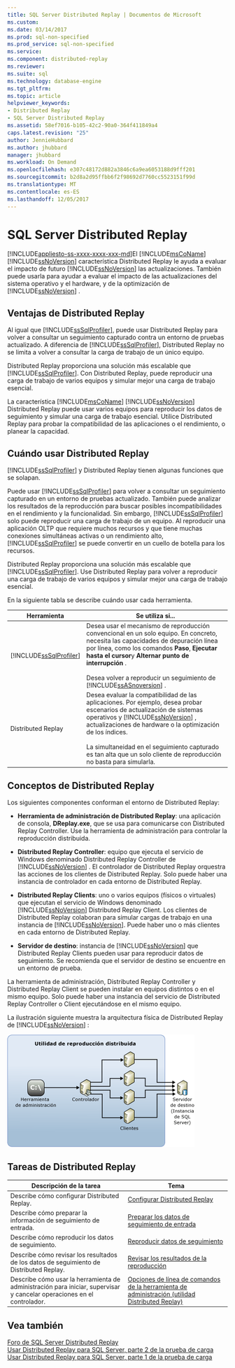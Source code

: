 ```yaml
---
title: SQL Server Distributed Replay | Documentos de Microsoft
ms.custom: 
ms.date: 03/14/2017
ms.prod: sql-non-specified
ms.prod_service: sql-non-specified
ms.service: 
ms.component: distributed-replay
ms.reviewer: 
ms.suite: sql
ms.technology: database-engine
ms.tgt_pltfrm: 
ms.topic: article
helpviewer_keywords:
- Distributed Replay
- SQL Server Distributed Replay
ms.assetid: 58ef7016-b105-42c2-90a0-364f411849a4
caps.latest.revision: "25"
author: JennieHubbard
ms.author: jhubbard
manager: jhubbard
ms.workload: On Demand
ms.openlocfilehash: e307c48172d882a3846c6a9ea6053188d9fff201
ms.sourcegitcommit: b2d8a2d95ffbb6f2f98692d7760cc5523151f99d
ms.translationtype: MT
ms.contentlocale: es-ES
ms.lasthandoff: 12/05/2017
---
```

# <a name="sql-server-distributed-replay"></a>SQL Server Distributed Replay
[!INCLUDE[appliesto-ss-xxxx-xxxx-xxx-md](../../includes/appliesto-ss-xxxx-xxxx-xxx-md.md)]El [!INCLUDE[msCoName](../../includes/msconame-md.md)] [!INCLUDE[ssNoVersion](../../includes/ssnoversion-md.md)] característica Distributed Replay le ayuda a evaluar el impacto de futuro [!INCLUDE[ssNoVersion](../../includes/ssnoversion-md.md)] las actualizaciones. También puede usarla para ayudar a evaluar el impacto de las actualizaciones del sistema operativo y el hardware, y de la optimización de [!INCLUDE[ssNoVersion](../../includes/ssnoversion-md.md)] .  
  
## <a name="benefits-of-distributed-replay"></a>Ventajas de Distributed Replay  
 Al igual que [!INCLUDE[ssSqlProfiler](../../includes/sssqlprofiler-md.md)], puede usar Distributed Replay para volver a consultar un seguimiento capturado contra un entorno de pruebas actualizado. A diferencia de [!INCLUDE[ssSqlProfiler](../../includes/sssqlprofiler-md.md)], Distributed Replay no se limita a volver a consultar la carga de trabajo de un único equipo.  
  
 Distributed Replay proporciona una solución más escalable que [!INCLUDE[ssSqlProfiler](../../includes/sssqlprofiler-md.md)]. Con Distributed Replay, puede reproducir una carga de trabajo de varios equipos y simular mejor una carga de trabajo esencial.  
  
 La característica [!INCLUDE[msCoName](../../includes/msconame-md.md)] [!INCLUDE[ssNoVersion](../../includes/ssnoversion-md.md)] Distributed Replay puede usar varios equipos para reproducir los datos de seguimiento y simular una carga de trabajo esencial. Utilice Distributed Replay para probar la compatibilidad de las aplicaciones o el rendimiento, o planear la capacidad.  
  
## <a name="when-to-use-distributed-replay"></a>Cuándo usar Distributed Replay  
 [!INCLUDE[ssSqlProfiler](../../includes/sssqlprofiler-md.md)] y Distributed Replay tienen algunas funciones que se solapan.  
  
 Puede usar [!INCLUDE[ssSqlProfiler](../../includes/sssqlprofiler-md.md)] para volver a consultar un seguimiento capturado en un entorno de pruebas actualizado. También puede analizar los resultados de la reproducción para buscar posibles incompatibilidades en el rendimiento y la funcionalidad. Sin embargo, [!INCLUDE[ssSqlProfiler](../../includes/sssqlprofiler-md.md)] solo puede reproducir una carga de trabajo de un equipo. Al reproducir una aplicación OLTP que requiere muchos recursos y que tiene muchas conexiones simultáneas activas o un rendimiento alto, [!INCLUDE[ssSqlProfiler](../../includes/sssqlprofiler-md.md)] se puede convertir en un cuello de botella para los recursos.  
  
 Distributed Replay proporciona una solución más escalable que [!INCLUDE[ssSqlProfiler](../../includes/sssqlprofiler-md.md)]. Use Distributed Replay para volver a reproducir una carga de trabajo de varios equipos y simular mejor una carga de trabajo esencial.  
  
 En la siguiente tabla se describe cuándo usar cada herramienta.  
  
|Herramienta|Se utiliza si...|  
|----------|---------------|  
|[!INCLUDE[ssSqlProfiler](../../includes/sssqlprofiler-md.md)]|Desea usar el mecanismo de reproducción convencional en un solo equipo. En concreto, necesita las capacidades de depuración línea por línea, como los comandos **Paso**, **Ejecutar hasta el cursor**y **Alternar punto de interrupción** .<br /><br /> Desea volver a reproducir un seguimiento de [!INCLUDE[ssASnoversion](../../includes/ssasnoversion-md.md)] .|  
|Distributed Replay|Desea evaluar la compatibilidad de las aplicaciones. Por ejemplo, desea probar escenarios de actualización de sistemas operativos y [!INCLUDE[ssNoVersion](../../includes/ssnoversion-md.md)] , actualizaciones de hardware o la optimización de los índices.<br /><br /> La simultaneidad en el seguimiento capturado es tan alta que un solo cliente de reproducción no basta para simularla.|  
  
## <a name="distributed-replay-concepts"></a>Conceptos de Distributed Replay  
 Los siguientes componentes conforman el entorno de Distributed Replay:  
  
-   **Herramienta de administración de Distributed Replay**: una aplicación de consola, **DReplay.exe**, que se usa para comunicarse con Distributed Replay Controller. Use la herramienta de administración para controlar la reproducción distribuida.  
  
-   **Distributed Replay Controller**: equipo que ejecuta el servicio de Windows denominado Distributed Replay Controller de [!INCLUDE[ssNoVersion](../../includes/ssnoversion-md.md)] . El controlador de Distributed Replay orquestra las acciones de los clientes de Distributed Replay. Solo puede haber una instancia de controlador en cada entorno de Distributed Replay.  
  
-   **Distributed Replay Clients**: uno o varios equipos (físicos o virtuales) que ejecutan el servicio de Windows denominado [!INCLUDE[ssNoVersion](../../includes/ssnoversion-md.md)] Distributed Replay Client. Los clientes de Distributed Replay colaboran para simular cargas de trabajo en una instancia de [!INCLUDE[ssNoVersion](../../includes/ssnoversion-md.md)]. Puede haber uno o más clientes en cada entorno de Distributed Replay.  
  
-   **Servidor de destino**: instancia de [!INCLUDE[ssNoVersion](../../includes/ssnoversion-md.md)] que Distributed Replay Clients pueden usar para reproducir datos de seguimiento. Se recomienda que el servidor de destino se encuentre en un entorno de prueba.  
  
 La herramienta de administración, Distributed Replay Controller y Distributed Replay Client se pueden instalar en equipos distintos o en el mismo equipo. Solo puede haber una instancia del servicio de Distributed Replay Controller o Client ejecutándose en el mismo equipo.  
  
 La ilustración siguiente muestra la arquitectura física de Distributed Replay de [!INCLUDE[ssNoVersion](../../includes/ssnoversion-md.md)] :  
  
 ![Arquitectura de reproducción distribuida](../../tools/distributed-replay/media/distributedreplayarch.gif "arquitectura de reproducción distribuida")  
  
## <a name="distributed-replay-tasks"></a>Tareas de Distributed Replay  
  
|Descripción de la tarea|Tema|  
|----------------------|-----------|  
|Describe cómo configurar Distributed Replay.|[Configurar Distributed Replay](../../tools/distributed-replay/configure-distributed-replay.md)|  
|Describe cómo preparar la información de seguimiento de entrada.|[Preparar los datos de seguimiento de entrada](../../tools/distributed-replay/prepare-the-input-trace-data.md)|  
|Describe cómo reproducir los datos de seguimiento.|[Reproducir datos de seguimiento](../../tools/distributed-replay/replay-trace-data.md)|  
|Describe cómo revisar los resultados de los datos de seguimiento de Distributed Replay.|[Revisar los resultados de la reproducción](../../tools/distributed-replay/review-the-replay-results.md)|  
|Describe cómo usar la herramienta de administración para iniciar, supervisar y cancelar operaciones en el controlador.|[Opciones de línea de comandos de la herramienta de administración &#40;utilidad Distributed Replay&#41;](../../tools/distributed-replay/administration-tool-command-line-options-distributed-replay-utility.md)|  
  
## <a name="see-also"></a>Vea también  
 [Foro de SQL Server Distributed Replay](http://social.technet.microsoft.com/Forums/sl/sqldru/)   
 [Usar Distributed Replay para SQL Server, parte 2 de la prueba de carga](http://blogs.msdn.com/b/mspfe/archive/2012/11/14/using-distributed-replay-to-load-test-your-sql-server-part-2.aspx)   
 [Usar Distributed Replay para SQL Server, parte 1 de la prueba de carga](http://blogs.msdn.com/b/mspfe/archive/2012/11/08/using-distributed-replay-to-load-test-your-sql-server-part-1.aspx)  
  
  
